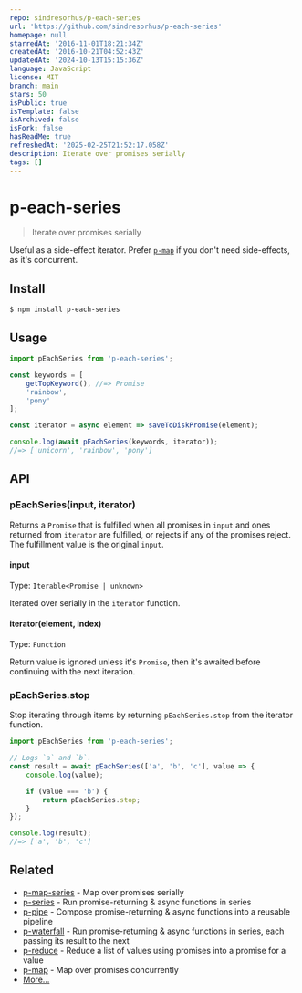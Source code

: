 ```yaml
---
repo: sindresorhus/p-each-series
url: 'https://github.com/sindresorhus/p-each-series'
homepage: null
starredAt: '2016-11-01T18:21:34Z'
createdAt: '2016-10-21T04:52:43Z'
updatedAt: '2024-10-13T15:15:36Z'
language: JavaScript
license: MIT
branch: main
stars: 50
isPublic: true
isTemplate: false
isArchived: false
isFork: false
hasReadMe: true
refreshedAt: '2025-02-25T21:52:17.058Z'
description: Iterate over promises serially
tags: []
---
```


# p-each-series

> Iterate over promises serially

Useful as a side-effect iterator. Prefer [`p-map`](https://github.com/sindresorhus/p-map) if you don't need side-effects, as it's concurrent.

## Install

```
$ npm install p-each-series
```

## Usage

```js
import pEachSeries from 'p-each-series';

const keywords = [
	getTopKeyword(), //=> Promise
	'rainbow',
	'pony'
];

const iterator = async element => saveToDiskPromise(element);

console.log(await pEachSeries(keywords, iterator));
//=> ['unicorn', 'rainbow', 'pony']
```

## API

### pEachSeries(input, iterator)

Returns a `Promise` that is fulfilled when all promises in `input` and ones returned from `iterator` are fulfilled, or rejects if any of the promises reject. The fulfillment value is the original `input`.

#### input

Type: `Iterable<Promise | unknown>`

Iterated over serially in the `iterator` function.

#### iterator(element, index)

Type: `Function`

Return value is ignored unless it's `Promise`, then it's awaited before continuing with the next iteration.

### pEachSeries.stop

Stop iterating through items by returning `pEachSeries.stop` from the iterator function.

```js
import pEachSeries from 'p-each-series';

// Logs `a` and `b`.
const result = await pEachSeries(['a', 'b', 'c'], value => {
	console.log(value);

	if (value === 'b') {
		return pEachSeries.stop;
	}
});

console.log(result);
//=> ['a', 'b', 'c']
```

## Related

- [p-map-series](https://github.com/sindresorhus/p-map-series) - Map over promises serially
- [p-series](https://github.com/sindresorhus/p-series) - Run promise-returning & async functions in series
- [p-pipe](https://github.com/sindresorhus/p-pipe) - Compose promise-returning & async functions into a reusable pipeline
- [p-waterfall](https://github.com/sindresorhus/p-waterfall) - Run promise-returning & async functions in series, each passing its result to the next
- [p-reduce](https://github.com/sindresorhus/p-reduce) - Reduce a list of values using promises into a promise for a value
- [p-map](https://github.com/sindresorhus/p-map) - Map over promises concurrently
- [More…](https://github.com/sindresorhus/promise-fun)
